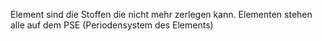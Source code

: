 
Element sind die Stoffen die nicht mehr zerlegen kann. Elementen stehen alle auf dem PSE (Periodensystem des Elements)